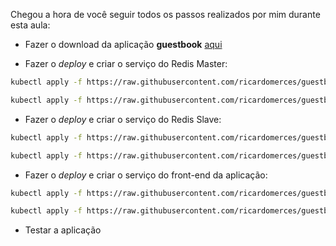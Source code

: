 Chegou a hora de você seguir todos os passos realizados por mim durante esta aula:

- Fazer o download da aplicação **guestbook** [aqui](https://caelum-online-public.s3.amazonaws.com/1087-amazon-eks-kubernetes/02/arquivos.zip)

- Fazer o *deploy* e criar o serviço do Redis Master:

```bash
kubectl apply -f https://raw.githubusercontent.com/ricardomerces/guestbook-app/master/redis-master-deployment.yaml

kubectl apply -f https://raw.githubusercontent.com/ricardomerces/guestbook-app/master/redis-master-service.yaml
```

- Fazer o *deploy* e criar o serviço do Redis Slave:
```bash
kubectl apply -f https://raw.githubusercontent.com/ricardomerces/guestbook-app/master/redis-slave-deployment.yaml

kubectl apply -f https://raw.githubusercontent.com/ricardomerces/guestbook-app/master/redis-slave-service.yaml
```
- Fazer o *deploy* e criar o serviço do front-end da aplicação:
```bash
kubectl apply -f https://raw.githubusercontent.com/ricardomerces/guestbook-app/master/frontend-deployment.yaml

kubectl apply -f https://raw.githubusercontent.com/ricardomerces/guestbook-app/master/frontend-service.yaml
```

- Testar a aplicação
